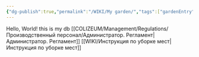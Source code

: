 ```yaml
---
{"dg-publish":true,"permalink":"/WIKI/My garden/","tags":["gardenEntry"]}
---
```


Hello, World!
this is my db
[[COLIZEUM/Management/Regulations/Производственный персонал/Администратор. Регламент\|Администратор. Регламент]]
[[WIKI/Инструкция по уборке мест\|Инструкция по уборке мест]]